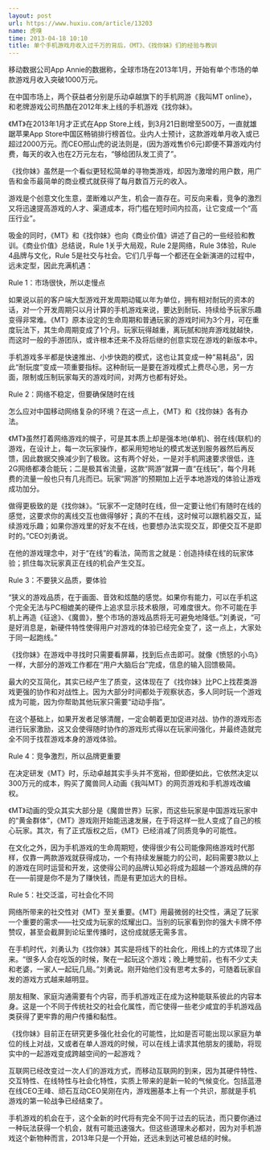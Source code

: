 ```yaml
---
layout: post
url: https://www.huxiu.com/article/13203
name: 虎嗅
time: 2013-04-18 10:10
title: 单个手机游戏月收入过千万的背后，《MT》、《找你妹》们的经验与教训
---
```

移动数据公司App Annie的数据称，全球市场在2013年1月，开始有单个市场的单款游戏月收入突破1000万元。

在中国市场上，两个获益者分别是乐动卓越旗下的手机网游《我叫MT online》，和老牌游戏公司热酷在2012年末上线的手机游戏《找你妹》。

《MT》在2013年1月才正式在App Store上线，到3月21日剧增至500万，一直就雄踞苹果App Store中国区畅销排行榜首位。业内人士预计，这款游戏单月收入或已超过2000万元。而CEO邢山虎的说法则是，(因为游戏售价6元)即便不算游戏内付费，每天的收入也在2万元左右，“够给团队发工资了”。

《找你妹》虽然是一个看似更轻松简单的寻物类游戏，却因为激增的用户数，用广告和金币最简单的商业模式就获得了每月数百万元的收入。

游戏是个创意文化生意，垄断难以产生，机会一直存在。可反向来看，竞争的激烈又将迅速提高游戏的人才、渠道成本，将门槛在短时间内拉高，让它变成一个“高压行业”。

吸金的同时，《MT》和《找你妹》也向《商业价值》讲述了自己的一些经验和教训。《商业价值》总结说，Rule 1关乎大局观，Rule 2是网络，Rule 3体验，Rule 4品牌与文化，Rule 5是社交与社会。它们几乎每一个都还在全新演进的过程中，远未定型，因此充满机遇：

Rule 1：市场很快，所以走慢点

如果说以前的客户端大型游戏开发周期动辄以年为单位，拥有相对耐玩的资本的话，对一个开发周期只以月计算的手机游戏来说，要达到耐玩、持续给予玩家乐趣变得非常难。《MT》原本设定的生命周期和普通玩家的游戏时间为3个月，可在重度玩法下，其生命周期变成了1个月。玩家玩得越重，离玩腻和抛弃游戏就越快，而这时一般的手游团队，或许根本还来不及将后继的创意实现在游戏的新版本中。

手机游戏多半都是快速推出、小步快跑的模式，这也让其变成一种“易耗品”，因此“耐玩度”变成一项重要指标。这种耐玩一是要在游戏模式上费尽心思，另一方面，限制或压制玩家每天的游戏时间，对两方也都有好处。

Rule 2：网络不稳定，但要确保随时在线

怎么应对中国移动网络复杂的环境？在这一点上，《MT》和《找你妹》各有办法。

《MT》虽然打着网络游戏的幌子，可是其本质上却是强本地(单机)、弱在线(联机)的游戏，在设计上，每一次玩家操作，都采用短地址的模式发送到服务器然后再反馈，因此数据交换减少到了极致。这有两个好处，一是对手机网速要求很低，连2G网络都凑合能玩；二是极其省流量，这款“网游”就算一直“在线玩”，每个月耗费的流量一般也只有几兆而已。玩家“网游”的预期加上近乎本地游戏的体验让游戏成功加分。

做得更极致的是《找你妹》。“玩家不一定随时在线，但一定要让他们有随时在线的感觉，这要求你的离线交互也做得够好；真的不在线，这时候可以跟机器交互，延续游戏乐趣；如果你游戏里的好友不在线，也要想办法实现交互，即便交互不是即时的。”CEO刘勇说。

在他的游戏理念中，对于“在线”的看法，简而言之就是：创造持续在线的玩家体验；抓住每次玩家真正在线的机会产生交互。

Rule 3：不要狭义品质，要体验

“狭义的游戏品质，在于画面、音效和炫酷的感觉。如果你有能力，可以在手机这个完全无法与PC相媲美的硬件上追求显示技术极限，可难度很大。你不可能在手机上再造《征途》、《魔兽》，整个市场的游戏品质将无可避免地降低。”刘勇说，“可是好消息是，新硬件特性使得用户对游戏的体验已经完全变了，这一点上，大家处于同一起跑线。”

《找你妹》在游戏中寻找时只需要看屏幕，找到后点击即可。就像《愤怒的小鸟》一样，大部分的游戏工作都在“用户大脑后台”完成，信息的输入回馈极简。

最大的交互简化，其实已经产生了质变，这体现在了《找你妹》比PC上找茬类游戏更强的协作和对战性上。因为大部分时间都处于观察状态，多人同时玩一个游戏成为可能，因为你帮助其他玩家只需要“动动手指”。

在这个基础上，如果开发者足够清醒，一定会朝着更加促进对战、协作的游戏形态进行玩家激励，这又会使得随时协作的游戏形式得以在玩家间强化，并最终造就完全不同于找茬游戏本身的游戏体验。

Rule 4：竞争激烈，所以品牌更重要

在决定研发《MT》时，乐动卓越其实手头并不宽裕，但即便如此，它依然决定以300万元的成本，购买了魔兽同人动画《我叫MT》的网页游戏和手机游戏改编权。

《MT》动画的受众其实大部分是《魔兽世界》玩家，而这些玩家是中国游戏玩家中的“黄金群体”，《MT》游戏刚开始能迅速发展，在于将这样一批人变成了自己的核心玩家。其次，有了正式版权之后，《MT》已经消减了同质竞争的可能性。

在文化之外，因为手机游戏的生命周期短，使得很少有公司能像网络游戏时代那样，仅靠一两款游戏就获得成功，一个有持续发展能力的公司，起码需要3款以上的游戏在同时运营和开发，这使得公司的品牌认知必将成为超越一个游戏品牌的存在——前提是你不是为了赚快钱，而是有更加远大的目标。

Rule 5：社交泛滥，可社会化不同

网络所带来的社交性对《MT》至关重要。《MT》用最微弱的社交性，满足了玩家一个重要的需求——社交成为玩家的炫耀出口。当别的玩家看到你的强大卡牌不停赞叹，甚至会截屏到论坛里传播时，这份成就感无需多言。

在手机时代，刘勇认为《找你妹》其实是将线下的社会化，用线上的方式体现了出来。“很多人会在吃饭的时候，聚在一起玩这个游戏；晚上睡觉前，也有不少丈夫和老婆，一家人一起玩几局。”刘勇说。刚开始他们没有思考太多的，可随着玩家自发的游戏方式越来越明显。

朋友相聚、家庭沟通需要有个内容，而手机游戏正在成为这种能联系彼此的内容本身。这是一个不同于传统社交的社会化属性，而它使得一些老少咸宜的手机游戏品类获得了更牢靠的用户传播和黏性。

《找你妹》目前正在研究更多强化社会化的可能性，比如是否可能出现以家庭为单位的线上对战，又或者在单人游戏的时候，可以在线上请求其他朋友的援助，将现实中的一起游戏变成跨越空间的一起游戏？

互联网已经改变过一次人们的游戏方式，而移动互联网的到来，因为其硬件特性、交互特性、在线特性与社会化特性，实质上带来的是新一轮的气候变化。包括蓝港在线CEO王峰、顽石互动CEO吴刚在内，游戏圈基本上有一个共识，那就是手机游戏的第一轮战争已经结束了。

手机游戏的机会在于，这个全新的时代将有完全不同于过去的玩法，而只要你通过一种玩法获得一个机会，就有可能迅速强大。但这些道理未必都对，因为对手机游戏这个新物种而言，2013年只是一个开始，还远未到达可被总结的时候。

